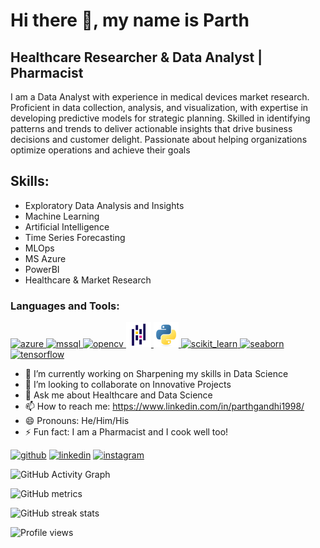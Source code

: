 # Hi there 👋, my name is Parth
## Healthcare Researcher & Data Analyst | Pharmacist 

I am a Data Analyst with experience in medical devices market research. Proficient in data collection, analysis, and visualization, with expertise in developing predictive models for strategic planning. Skilled in identifying patterns and trends to deliver actionable insights that drive business decisions and customer delight. Passionate about helping organizations optimize operations and achieve their goals

## Skills: 
* Exploratory Data Analysis and Insights
* Machine Learning
* Artificial Intelligence
* Time Series Forecasting
* MLOps
*  MS Azure
* PowerBI
* Healthcare & Market Research 

<h3 align="left">Languages and Tools:</h3>
<p align="left"> <a href="https://azure.microsoft.com/en-in/" target="_blank" rel="noreferrer"> <img src="https://www.vectorlogo.zone/logos/microsoft_azure/microsoft_azure-icon.svg" alt="azure" width="40" height="40"/> </a> <a href="https://www.microsoft.com/en-us/sql-server" target="_blank" rel="noreferrer"> <img src="https://www.svgrepo.com/show/303229/microsoft-sql-server-logo.svg" alt="mssql" width="40" height="40"/> </a> <a href="https://opencv.org/" target="_blank" rel="noreferrer"> <img src="https://www.vectorlogo.zone/logos/opencv/opencv-icon.svg" alt="opencv" width="40" height="40"/> </a> <a href="https://pandas.pydata.org/" target="_blank" rel="noreferrer"> <img src="https://raw.githubusercontent.com/devicons/devicon/2ae2a900d2f041da66e950e4d48052658d850630/icons/pandas/pandas-original.svg" alt="pandas" width="40" height="40"/> </a> <a href="https://www.python.org" target="_blank" rel="noreferrer"> <img src="https://raw.githubusercontent.com/devicons/devicon/master/icons/python/python-original.svg" alt="python" width="40" height="40"/> </a> <a href="https://scikit-learn.org/" target="_blank" rel="noreferrer"> <img src="https://upload.wikimedia.org/wikipedia/commons/0/05/Scikit_learn_logo_small.svg" alt="scikit_learn" width="40" height="40"/> </a> <a href="https://seaborn.pydata.org/" target="_blank" rel="noreferrer"> <img src="https://seaborn.pydata.org/_images/logo-mark-lightbg.svg" alt="seaborn" width="40" height="40"/> </a> <a href="https://www.tensorflow.org" target="_blank" rel="noreferrer"> <img src="https://www.vectorlogo.zone/logos/tensorflow/tensorflow-icon.svg" alt="tensorflow" width="40" height="40"/> </a> </p>

- 🔭 I’m currently working on Sharpening my skills in Data Science 
- 👯 I’m looking to collaborate on Innovative Projects 
- 💬 Ask me about Healthcare and Data Science 
- 📫 How to reach me: https://www.linkedin.com/in/parthgandhi1998/ 
- 😄 Pronouns: He/Him/His 
- ⚡ Fun fact: I am a Pharmacist and I cook well too! 


[<img src='https://cdn.jsdelivr.net/npm/simple-icons@3.0.1/icons/github.svg' alt='github' height='40'>](https://github.com/parthgandhi1998)  [<img src='https://cdn.jsdelivr.net/npm/simple-icons@3.0.1/icons/linkedin.svg' alt='linkedin' height='40'>](https://www.linkedin.com/in/parthgandhi1998/)  [<img src='https://cdn.jsdelivr.net/npm/simple-icons@3.0.1/icons/instagram.svg' alt='instagram' height='40'>](https://www.instagram.com/_parth_gandhi_/)  

![GitHub Activity Graph](https://activity-graph.herokuapp.com/graph?username=parthgandhi1998)  

![GitHub metrics](https://metrics.lecoq.io/parthgandhi1998)  

![GitHub streak stats](https://streak-stats.demolab.com/?user=parthgandhi1998)  

![Profile views](https://gpvc.arturio.dev/parthgandhi1998)  

